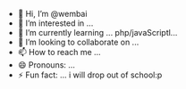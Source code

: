 - 👋 Hi, I’m @wembai
- 👀 I’m interested in ...
- 🌱 I’m currently learning ... php/javaScriptl...
- 💞️ I’m looking to collaborate on ...
- 📫 How to reach me ...
- 😄 Pronouns: ...
- ⚡ Fun fact: ... i will drop out of school:p

<!---
wembai/wembai is a ✨ special ✨ repository because its `README.md` (this file) appears on your GitHub profile.
You can click the Preview link to take a look at your changes.
--->
